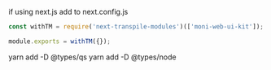 if using next.js add to next.config.js
```js
const withTM = require('next-transpile-modules')(['moni-web-ui-kit']);

module.exports = withTM({});
```
yarn add -D @types/qs
yarn add -D @types/node